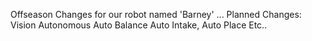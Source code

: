 Offseason Changes for our robot named 'Barney' ... 
Planned Changes:
Vision 
Autonomous 
Auto Balance
Auto Intake, Auto Place
Etc.. 
